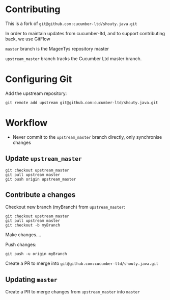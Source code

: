 Contributing
============

This is a fork of `git@github.com:cucumber-ltd/shouty.java.git`

In order to maintain updates from cucumber-ltd, and to support contributing back, we use GitFlow

`master` branch is the MagenTys repository master

`upstream_master` branch tracks the Cucumber Ltd master branch.

# Configuring Git

Add the upstream repository:

`git remote add upstream git@github.com:cucumber-ltd/shouty.java.git`

# Workflow

* Never commit to the `upstream_master` branch directly, only synchronise changes

## Update `upstream_master`

```
git checkout upstream_master
git pull upstream master
git push origin upstream_master
```

## Contribute a changes

Checkout new branch (myBranch) from `upstream_master`:

```
git checkout upstream_master
git pull upstream master
git checkout -b myBranch
```

Make changes....

Push changes:
```
git push -u origin myBranch
```

Create a PR to merge into `git@github.com:cucumber-ltd/shouty.java.git`

## Updating `master`

Create a PR to merge changes from `upstream_master` into `master`
